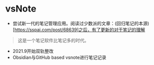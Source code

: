 # vsNote

- 尝试新一代的笔记管理应用。阅读过少数派的文章：(回归笔记的本源)[https://sspai.com/post/68639]之后，有了更新的对于笔记的理解
> 这是一个笔记软件比笔记多的时代。

- 2021.9开始双轨整改
- Obsidian与GitHub based vsnote进行笔记记录